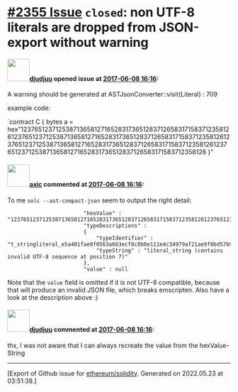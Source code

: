 # [\#2355 Issue](https://github.com/ethereum/solidity/issues/2355) `closed`: non UTF-8 literals are dropped from JSON-export without warning

#### <img src="https://avatars.githubusercontent.com/u/9882716?v=4" width="50">[djudjuu](https://github.com/djudjuu) opened issue at [2017-06-08 16:16](https://github.com/ethereum/solidity/issues/2355):

A warning should be generated at 
ASTJsonConverter::visit(Literal) : 709


example code:

`contract C {
  bytes a = hex"1237651237125387136581271652831736512837126583171583712358126123765123712538713658127165283173651283712658317158371235812612376512371253871365812716528317365128371265831715837123581261237651237125387136581271652831736512837126583171583712358126
}"


#### <img src="https://avatars.githubusercontent.com/u/20340?v=4" width="50">[axic](https://github.com/axic) commented at [2017-06-08 16:16](https://github.com/ethereum/solidity/issues/2355#issuecomment-307256458):

To me `solc --ast-compact-json` seem to output the right detail:

```
						"hexValue" : "1237651237125387136581271652831736512837126583171583712358126123765123712538713658127165283173651283712658317158371235812612376512371253871365812716528317365128371265831715837123581261237651237125387136581271652831736512837126583171583712358126",
						"typeDescriptions" : 
						{
							"typeIdentifier" : "t_stringliteral_e5a401fae0f0563a663ecf8c8b0e111e4c34979af21ae9f0bd57b92ded737bda",
							"typeString" : "literal_string (contains invalid UTF-8 sequence at position 7)"
						},
						"value" : null
```

Note that the `value` field is omitted if it is not UTF-8 compatible, because that will produce an invalid JSON file, which breaks emscripten. Also have a look at the description above :)

#### <img src="https://avatars.githubusercontent.com/u/9882716?v=4" width="50">[djudjuu](https://github.com/djudjuu) commented at [2017-06-08 16:16](https://github.com/ethereum/solidity/issues/2355#issuecomment-307354158):

thx, I was not aware that I can always recreate the value from the hexValue-String


-------------------------------------------------------------------------------



[Export of Github issue for [ethereum/solidity](https://github.com/ethereum/solidity). Generated on 2022.05.23 at 03:51:38.]
